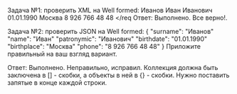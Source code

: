 Задача №1: проверить XML на Well formed:
<req>
    <surname>Иванов</surname>
    <name>Иван</name>
    <patronymic>Иванович</patronymic>
    <birthdate>01.01.1990</birthdate>
    <birthplace>Москва</birthplace>
    <phone>8 926 766 48 48</phone>
</req
Ответ: Выполнено. Все верно!.

Задача №2: проверить JSON на Well formed:
{
    "surname": "Иванов"
    "name": "Иван"
    "patronymic": "Иванович"
    "birthdate": "01.01.1990"
    "birthplace": "Москва"
    "phone": "8 926 766 48 48"
}
Приложите правильный на ваш взгляд вариант.

Ответ: Выполнено. Неправильно, исправил. Коллекция должна быть заключена в [] - скобки, а объекты в ней в {} - скобки. Нужно поставить запятые в конце каждой строки.